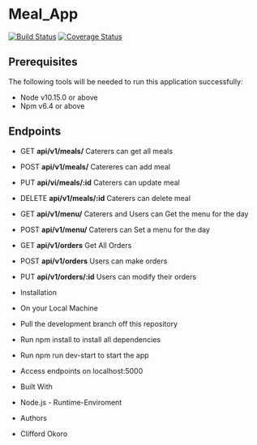 # Meal_App

[![Build Status](https://travis-ci.org/Cliffosa/Meal_App.svg?branch=master)](https://travis-ci.org/Cliffosa/Meal_App)
[![Coverage Status](https://coveralls.io/repos/github/Cliffosa/Meal_App/badge.svg?branch=master)](https://coveralls.io/github/Cliffosa/Meal_App?branch=master)

## Prerequisites

The following tools will be needed to run this application successfully:

- Node v10.15.0 or above
- Npm v6.4 or above

## Endpoints

- GET **api/v1/meals/** Caterers can get all meals
- POST **api/v1/meals/** Catereres can add meal
- PUT **api/vi/meals/:id** Caterers can update meal
- DELETE **api/v1/meals/:id** Caterers can delete meal
- GET **api/v1/menu/** Caterers and Users can Get the menu for the day
- POST **api/v1/menu/** Caterers can Set a menu for the day
- GET **api/v1/orders** Get All Orders
- POST **api/v1/orders** Users can make orders
- PUT **api/v1/orders/:id** Users can modify their orders

- Installation
- On your Local Machine

- Pull the development branch off this repository

- Run npm install to install all dependencies

- Run npm run dev-start to start the app

- Access endpoints on localhost:5000

- Built With

- Node.js - Runtime-Enviroment

- Authors

- Clifford Okoro
